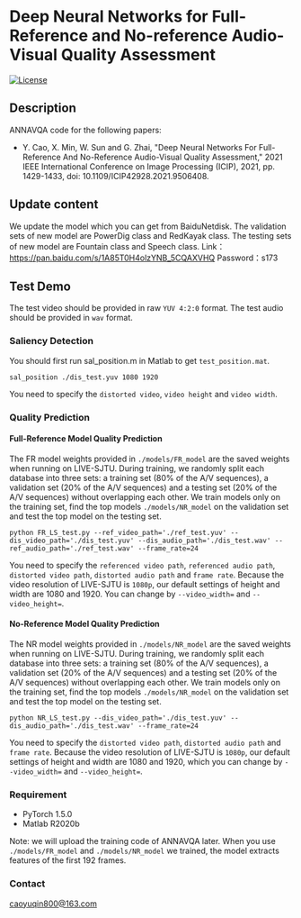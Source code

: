 # Deep Neural Networks for Full-Reference and No-reference Audio-Visual Quality Assessment
[![License](https://img.shields.io/github/license/mashape/apistatus.svg?maxAge=2592000)](License)

## Description
ANNAVQA code for the following papers:

- Y. Cao, X. Min, W. Sun and G. Zhai, "Deep Neural Networks For Full-Reference And No-Reference Audio-Visual Quality Assessment," 
  2021 IEEE International Conference on Image Processing (ICIP), 2021, pp. 1429-1433, doi: 10.1109/ICIP42928.2021.9506408.

## Update content
We update the model which you can get from BaiduNetdisk. The validation sets of new model are PowerDig class and RedKayak class. The testing sets of new model are Fountain class and Speech class.
Link：https://pan.baidu.com/s/1A85T0H4olzYNB_5CQAXVHQ 
Password：s173
## Test Demo
The test video should be provided in raw `YUV 4:2:0` format. The test audio should be provided in `wav` format.
### Saliency Detection
You should first run sal_position.m in Matlab to get `test_position.mat`.
```
sal_position ./dis_test.yuv 1080 1920
```
You need to specify the `distorted video`, `video height` and `video width`.

### Quality Prediction
#### Full-Reference Model Quality Prediction
The FR model weights provided in `./models/FR_model` are the saved weights when running on LIVE-SJTU. During training, we randomly split each database
into three sets: a training set (80% of the A/V sequences), a validation set (20% of the A/V sequences) and a testing set (20% of the A/V sequences) without overlapping each
other. We train models only on the training set, find the top models `./models/NR_model` on the validation set and test the top model on the testing set.
```
python FR_LS_test.py --ref_video_path='./ref_test.yuv' --dis_video_path='./dis_test.yuv' --dis_audio_path='./dis_test.wav' --ref_audio_path='./ref_test.wav' --frame_rate=24
```
You need to specify the `referenced video path`, `referenced audio path`, `distorted video path`, `distorted audio path` and `frame rate`.
Because the video resolution of LIVE-SJTU is `1080p`, our default settings of height and width are 1080 and 1920.
You can change by `--video_width=` and `--video_height=`.

#### No-Reference Model Quality Prediction
The NR model weights provided in `./models/NR_model` are the saved weights when running on LIVE-SJTU.  During training, we randomly split each database
into three sets: a training set (80% of the A/V sequences), a validation set (20% of the A/V sequences) and a testing set (20% of the A/V sequences) without overlapping each
other. We train models only on the training set, find the top models `./models/NR_model` on the validation set and test the top model on the testing set.
 
```
python NR_LS_test.py --dis_video_path='./dis_test.yuv' --dis_audio_path='./dis_test.wav' --frame_rate=24
```
You need to specify the `distorted video path`, `distorted audio path` and `frame rate`.
Because the video resolution of LIVE-SJTU is `1080p`, our default settings of height and width are 1080 and 1920,
which you can change by `--video_width=` and `--video_height=`.

### Requirement
- PyTorch 1.5.0
- Matlab R2020b

Note: we will upload the training code of ANNAVQA later. When you use `./models/FR_model`  and 
`./models/NR_model` we trained, the model extracts features of the first 192 frames.
### Contact
caoyuqin800@163.com

